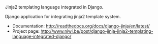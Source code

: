 Jinja2 templating language integrated in Django.

Django application for integrating jinja2 template system.

* Documentation: <http://readthedocs.org/docs/django-jinja/en/latest/>
* Project page: <http://www.niwi.be/post/django-jinja-jinja2-templating-language-integrated-django/>
